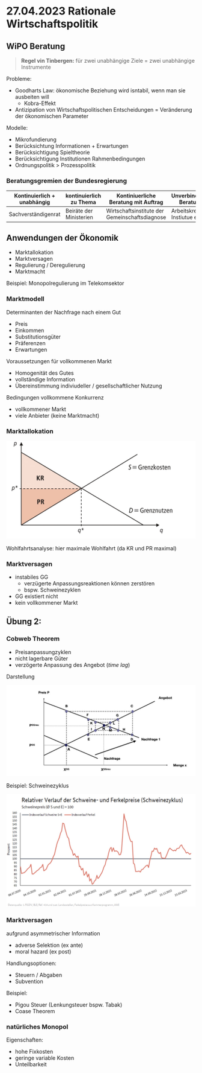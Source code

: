 # 27.04.2023 Rationale Wirtschaftspolitik

## WiPO Beratung

> **Regel vin Tinbergen:** für zwei unabhängige Ziele = zwei unabhängige Instrumente

Probleme:

- Goodharts Law: ökonomische Beziehung wird isntabil, wenn man sie ausbeiten will
    - Kobra-Effekt
- Antizipation von Wirtschaftspolitischen Entscheidungen = Veränderung der ökonomischen Parameter



Modelle:

- Mikrofundierung
- Berücksichtung Informationen + Erwartungen
- Berücksichtigung Spieltheorie
- Berücksichtigung Institutionen Rahmenbedingungen
- Ordnungspolitik > Prozesspolitik



### Beratungsgremien der Bundesregierung

| Kontinuierlich + unabhängig | kontinuierlich zu Thema | Kontiniuerliche Beratung mit Auftrag           | Unverbindliche Beratung      |
| --------------------------- | ----------------------- | ---------------------------------------------- | ---------------------------- |
| Sachverständigenrat         | Beiräte der Ministerien | Wirtschaftsinstitute der Gemeinschaftsdiagnose | Arbeitskreise, Instiutue etc |



## Anwendungen der Ökonomik

- Marktallokation
- Marktversagen
- Regulierung / Deregulierung
- Marktmacht

Beispiel: Monopolregulierung im Telekomsektor



### Marktmodell

Determinanten der Nachfrage nach einem Gut

- Preis
- Einkommen
- Substitutionsgüter
- Präferenzen
- Erwartungen



Voraussetzungen für vollkommenen Markt

- Homogenität des Gutes
- vollständige Information
- Übereinstimmung indiviudeller / gesellschaftlicher Nutzung



Bedingungen vollkommene Konkurrenz

- vollkommener Markt
- viele Anbieter (keine Marktmacht)



### Marktallokation

![img](../images/2023-04-27_11-05-55.jpg)

Wohlfahrtsanalyse: hier maximale Wohlfahrt (da KR und PR maximal)



### Marktversagen

- instabiles GG
    - verzügerte Anpassungsreaktionen können zerstören
    - bspw. Schweinezyklen
- GG existiert nicht
- kein vollkommener Markt



## Übung 2:

### Cobweb Theorem

- Preisanpassungzyklen
- nicht lagerbare Güter
- verzögerte Anpassung des Angebot (*time lag*)

Darstellung

![img](../images/2023-05-03_18-08-20.jpg)

Beispiel: Schweinezyklus

![img](../images/2023-05-03_18-09-38.jpg)

### Marktversagen

aufgrund asymmetrischer Information

- adverse Selektion (ex ante)
- moral hazard (ex post)

Handlungsoptionen:

- Steuern / Abgaben 
- Subvention

Beispiel: 

- Pigou Steuer (Lenkungsteuer bspw. Tabak)
- Coase Theorem



### natürliches Monopol

Eigenschaften:

- hohe Fixkosten
- geringe variable Kosten
- Unteilbarkeit



